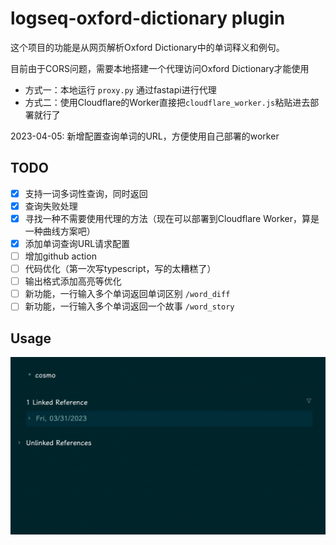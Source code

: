 # logseq-oxford-dictionary plugin

这个项目的功能是从网页解析Oxford Dictionary中的单词释义和例句。

目前由于CORS问题，需要本地搭建一个代理访问Oxford Dictionary才能使用

- 方式一：本地运行 `proxy.py` 通过fastapi进行代理
- 方式二：使用Cloudflare的Worker直接把`cloudflare_worker.js`粘贴进去部署就行了

2023-04-05: 新增配置查询单词的URL，方便使用自己部署的worker

## TODO

- [x] 支持一词多词性查询，同时返回
- [x] 查询失败处理
- [x] 寻找一种不需要使用代理的方法（现在可以部署到Cloudflare Worker，算是一种曲线方案吧）
- [x] 添加单词查询URL请求配置
- [ ] 增加github action
- [ ] 代码优化（第一次写typescript，写的太糟糕了）
- [ ] 输出格式添加高亮等优化
- [ ] 新功能，一行输入多个单词返回单词区别 `/word_diff`
- [ ] 新功能，一行输入多个单词返回一个故事 `/word_story`

## Usage

![short cut](shortcut.gif)